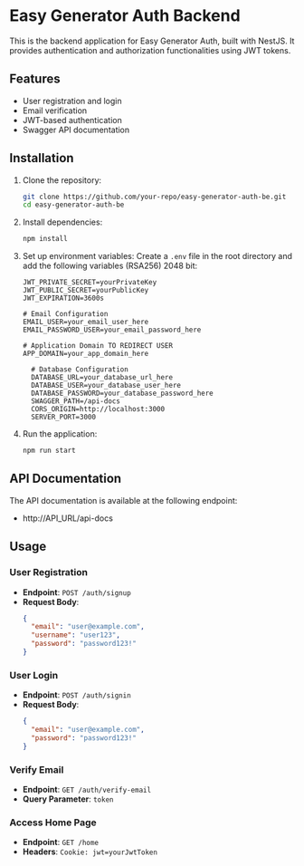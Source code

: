 # Easy Generator Auth Backend

This is the backend application for Easy Generator Auth, built with NestJS. It provides authentication and authorization functionalities using JWT tokens.

## Features

- User registration and login
- Email verification
- JWT-based authentication
- Swagger API documentation

## Installation

1. Clone the repository:
    ```bash
    git clone https://github.com/your-repo/easy-generator-auth-be.git
    cd easy-generator-auth-be
    ```

2. Install dependencies:
    ```bash
    npm install
    ```

3. Set up environment variables:
    Create a `.env` file in the root directory and add the following variables (RSA256) 2048 bit:
    ```env
    JWT_PRIVATE_SECRET=yourPrivateKey
    JWT_PUBLIC_SECRET=yourPublicKey
    JWT_EXPIRATION=3600s
    
    # Email Configuration
    EMAIL_USER=your_email_user_here
    EMAIL_PASSWORD_USER=your_email_password_here

    # Application Domain TO REDIRECT USER
    APP_DOMAIN=your_app_domain_here

      # Database Configuration
      DATABASE_URL=your_database_url_here
      DATABASE_USER=your_database_user_here
      DATABASE_PASSWORD=your_database_password_here
      SWAGGER_PATH=/api-docs
      CORS_ORIGIN=http://localhost:3000
      SERVER_PORT=3000
    ```

4. Run the application:
    ```bash
    npm run start
    ```

## API Documentation

The API documentation is available at the following endpoint:
- http://API_URL/api-docs

## Usage

### User Registration

- **Endpoint**: `POST /auth/signup`
- **Request Body**:
    ```json
    {
      "email": "user@example.com",
      "username": "user123",
      "password": "password123!"
    }
    ```

### User Login

- **Endpoint**: `POST /auth/signin`
- **Request Body**:
    ```json
    {
      "email": "user@example.com",
      "password": "password123!"
    }
    ```

### Verify Email

- **Endpoint**: `GET /auth/verify-email`
- **Query Parameter**: `token`

### Access Home Page

- **Endpoint**: `GET /home`
- **Headers**: `Cookie: jwt=yourJwtToken`

